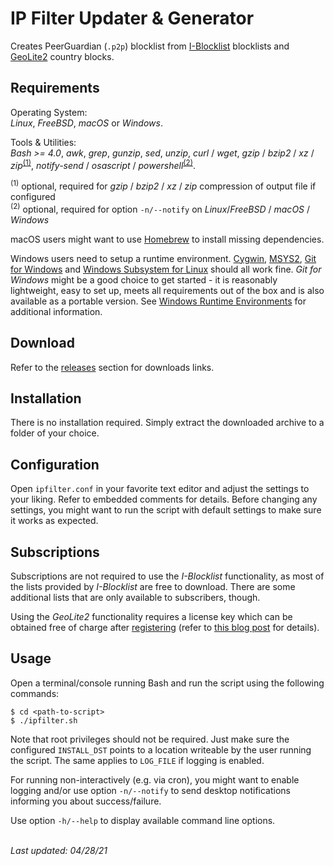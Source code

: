 # IP Filter Updater &amp; Generator
Creates PeerGuardian (`.p2p`) blocklist from [I-Blocklist](https://www.iblocklist.com/) blocklists and [GeoLite2](https://dev.maxmind.com/geoip/geoip2/geolite2/) country blocks.

## Requirements
Operating System:<br/>
_Linux_, _FreeBSD_, _macOS_ or _Windows_.

Tools & Utilities:<br/>
_Bash >= 4.0_, _awk_, _grep_, _gunzip_, _sed_, _unzip_, _curl_ / _wget_, _gzip_ / _bzip2_ / _xz_ / _zip_<sup>[(1)](#footnote1)</sup>, _notify-send_ / _osascript_ / _powershell_<sup>[(2)](#footnote2)</sup>.

<sup><a name="footnote1">(1)</a></sup> optional, required for _gzip_ / _bzip2_ / _xz_ / _zip_ compression of output file if configured<br/>
<sup><a name="footnote2">(2)</a></sup> optional, required for option `-n/--notify` on _Linux_/_FreeBSD_ / _macOS_ / _Windows_<br/>

macOS users might want to use [Homebrew](https://brew.sh/) to install missing dependencies.

Windows users need to setup a runtime environment. [Cygwin](https://www.cygwin.com/), [MSYS2](https://www.msys2.org/), [Git for Windows](https://git-scm.com/download/win) and [Windows Subsystem for Linux](https://docs.microsoft.com/en-us/windows/wsl/install-win10) should all work fine. _Git for Windows_ might be a good choice to get started - it is reasonably lightweight, easy to set up, meets all requirements out of the box and is also available as a portable version. See [Windows Runtime Environments](https://github.com/fonic/ipfilter/blob/master/documents/Windows%20Runtime%20Environments.md) for additional information.

## Download
Refer to the [releases](https://github.com/fonic/ipfilter/releases) section for downloads links.

## Installation
There is no installation required. Simply extract the downloaded archive to a folder of your choice.

## Configuration
Open `ipfilter.conf` in your favorite text editor and adjust the settings to your liking. Refer to embedded comments for details. Before changing any settings, you might want to run the script with default settings to make sure it works as expected.

## Subscriptions
Subscriptions are not required to use the _I-Blocklist_ functionality, as most of the lists provided by _I-Blocklist_ are free to download. There are some additional lists that are only available to subscribers, though.

Using the _GeoLite2_ functionality requires a license key which can be obtained free of charge after [registering](https://www.maxmind.com/en/geolite2/signup) (refer to [this blog post](https://blog.maxmind.com/2019/12/18/significant-changes-to-accessing-and-using-geolite2-databases/) for details).

## Usage
Open a terminal/console running Bash and run the script using the following commands:
```
$ cd <path-to-script>
$ ./ipfilter.sh
```

Note that root privileges should not be required. Just make sure the configured `INSTALL_DST` points to a location writeable by the user running the script. The same applies to `LOG_FILE` if logging is enabled.

For running non-interactively (e.g. via cron), you might want to enable logging and/or use option `-n/--notify` to send desktop notifications informing you about success/failure.

Use option `-h/--help` to display available command line options.

<br/>_Last updated: 04/28/21_
